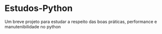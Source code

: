 # Estudos-Python
Um breve projeto para estudar a respeito das boas práticas, performance e manutenibilidade no python
